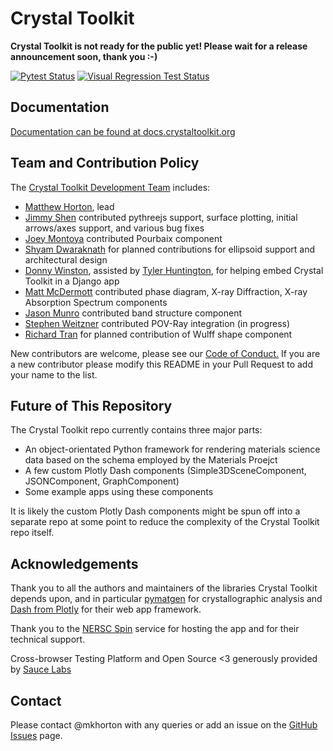 # Crystal Toolkit

**Crystal Toolkit is not ready for the public yet! Please wait for a release announcement soon, thank you :-)**   

[![Pytest Status](https://img.shields.io/github/workflow/status/materialsproject/crystaltoolkit/pytest_and_docs?label=pytest)](https://github.com/materialsproject/crystaltoolkit/actions?query=workflow%3Apytest_and_docs)
[![Visual Regression Test Status](https://percy.io/static/images/percy-badge.svg)](https://percy.io/Materials-Project/crystaltoolkit)

## Documentation

[Documentation can be found at docs.crystaltoolkit.org](https://docs.crystaltoolkit.org)

## Team and Contribution Policy

The [Crystal Toolkit Development Team](https://github.com/materialsproject/crystaltoolkit/graphs/contributors) includes:

* [Matthew Horton](https://github.com/mkhorton), lead
* [Jimmy Shen](https://github.com/jmmshn) contributed pythreejs support, surface plotting, initial arrows/axes support, and various bug fixes
* [Joey Montoya](https://github.com/JosephMontoya-TRI) contributed Pourbaix component
* [Shyam Dwaraknath](https://github.com/shyamd) for planned contributions for ellipsoid support and architectural design
* [Donny Winston](https://github.com/dwinston), assisted by [Tyler Huntington](https://github.com/tylerhuntington), for helping embed Crystal Toolkit in a Django app
* [Matt McDermott](https://github.com/mattmcdermott) contributed phase diagram, X-ray Diffraction, X-ray Absorption Spectrum components
* [Jason Munro](https://github.com/munrojm) contributed band structure component
* [Stephen Weitzner](https://github.com/sweitzner) contributed POV-Ray integration (in progress)
* [Richard Tran](https://github.com/richardtran415) for planned contribution of Wulff shape component

New contributors are welcome, please see our [Code of Conduct.](code-of-conduct.md) If you are a new contributor please modify this README in your Pull Request to add your name to the list.

## Future of This Repository

The Crystal Toolkit repo currently contains three major parts:

* An object-orientated Python framework for rendering materials science data based on the schema employed by the Materials Proejct
* A few custom Plotly Dash components (Simple3DSceneComponent, JSONComponent, GraphComponent)
* Some example apps using these components

It is likely the custom Plotly Dash components might be spun off into a separate repo at some point to reduce the complexity of the Crystal Toolkit repo itself.

## Acknowledgements

Thank you to all the authors and maintainers of the libraries Crystal Toolkit 
depends upon, and in particular [pymatgen](http://pymatgen.org) for crystallographic 
analysis and [Dash from Plotly](https://plot.ly/products/dash/) for their web app framework.

Thank you to the [NERSC Spin](http://www.nersc.gov/users/data-analytics/spin/) service for
hosting the app and for their technical support.

Cross-browser Testing Platform and Open Source <3 generously provided by [Sauce Labs](https://saucelabs.com)

## Contact

Please contact @mkhorton with any queries or add an issue on the [GitHub Issues](https://github.com/materialsproject/crystaltoolkit/issues) page.
